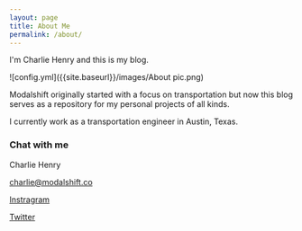 ```yaml
---
layout: page
title: About Me
permalink: /about/
---
```


I'm Charlie Henry and this is my blog. 

![config.yml]({{site.baseurl}}/images/About pic.png)

Modalshift originally started with a focus on transportation but now this blog serves as a repository for my personal projects of all kinds.

I currently work as a transportation engineer in Austin, Texas.

### Chat with me

Charlie Henry

[charlie@modalshift.co](mailto:charlie@modalshift.co)

[Instragram](https://www.instagram.com/charlie_henry___/)

[Twitter](https://twitter.com/ShiftModal)

